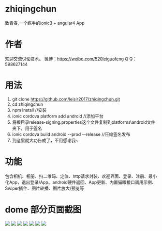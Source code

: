 # zhiqingchun
致青春,一个练手的ionic3 + angular4 App
# 作者
欢迎交流讨论技术。
微博：https://weibo.com/520leiguofeng
Q Q：598627144
# 用法
1. git clone https://github.com/leisir2017/zhiqingchun.git
2. cd zhiqingchun
3. npm install //安装
4. ionic cordova platform add android //添加平台
5. 将根目录release-signing.properties这个文件复制到platforms\android文件夹下，用于签名
6. ionic cordova build android --prod --release //压缩签名发布
7. 到这里就大功告成了，不用感谢我~
# 功能
包含相机、相册、扫二维码、定位、http请求封装、欢迎界面、登录、注册、最小化App，退出登录/App、android硬件返回、App更新、内置猫眼接口调用示例、Swiper插件、图片轮播、图片放大/预览等
# dome 部分页面截图
<img src="./src/assets/demo/home2.png">
<img src="./src/assets/demo/movie.png">
<img src="./src/assets/demo/movieinfo.png">
<img src="./src/assets/demo/login.png">
<img src="./src/assets/demo/list.png">
<img src="./src/assets/demo/add.png">
<img src="./src/assets/demo/person.png">